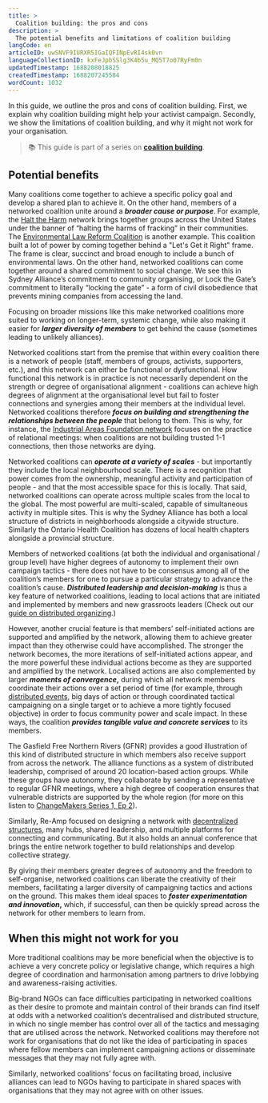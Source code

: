 ```yaml
---
title: >
  Coalition building: the pros and cons
description: >
  The potential benefits and limitations of coalition building
langCode: en
articleID: uwSNVF9IURXR5IGaIQFINpEvRI4sk0vn
languageCollectionID: kxFeJpbSSlg3K4b5u_MQ5T7o07RyFm0n
updatedTimestamp: 1688208018825
createdTimestamp: 1688207245584
wordCount: 1032
---
```


In this guide, we outline the pros and cons of coalition building. First, we explain why coalition building might help your activist campaign. Secondly, we show the limitations of coalition building, and why it might not work for your organisation.

> 📚 This guide is part of a series on [**coalition building**](/organising/coalition-building).

## **Potential benefits**

Many coalitions come together to achieve a specific policy goal and develop a shared plan to achieve it. On the other hand, members of a networked coalition unite around a **_broader cause or purpose_**. For example, the [Halt the Harm](https://halttheharm.net/about/) network brings together groups across the United States under the banner of “halting the harms of fracking” in their communities. The [Environmental Law Reform Coalition](http://www.capulet.com/blog/2018/6/20/online-coalition-building-for-environmental-law-reform) is another example. This coalition built a lot of power by coming together behind a "Let's Get it Right" frame. The frame is clear, succinct and broad enough to include a bunch of environmental laws. On the other hand, networked coalitions can come together around a shared commitment to social change. We see this in Sydney Alliance’s commitment to community organising, or Lock the Gate’s commitment to literally “locking the gate” - a form of civil disobedience that prevents mining companies from accessing the land.

Focusing on broader missions like this make networked coalitions more suited to working on longer-term, systemic change, while also making it easier for **_larger diversity of members_** to get behind the cause (sometimes leading to unlikely alliances).

Networked coalitions start from the premise that within every coalition there is a network of people (staff, members of groups, activists, supporters, etc.), and this network can either be functional or dysfunctional. How functional this network is in practice is not necessarily dependent on the strength or degree of organisational alignment - coalitions can achieve high degrees of alignment at the organisational level but fail to foster connections and synergies among their members at the individual level. Networked coalitions therefore **_focus on building and strengthening the relationships between the people_** that belong to them. This is why, for instance, the [Industrial Areas Foundation network](http://www.industrialareasfoundation.org/) focuses on the practice of relational meetings: when coalitions are not building trusted 1-1 connections, then those networks are dying.

Networked coalitions can **_operate at a variety of scales_** - but importantly they include the local neighbourhood scale. There is a recognition that power comes from the ownership, meaningful activity and participation of people - and that the most accessible space for this is locally. That said, networked coalitions can operate across multiple scales from the local to the global. The most powerful are multi-scaled, capable of simultaneous activity in multiple sites. This is why the Sydney Alliance has both a local structure of districts in neighborhoods alongside a citywide structure. Similarly the Ontario Health Coalition has dozens of local health chapters alongside a provincial structure.

Members of networked coalitions (at both the individual and organisational / group level) have higher degrees of autonomy to implement their own campaign tactics - there does not have to be consensus among all of the coalition’s members for one to pursue a particular strategy to advance the coalition’s cause. **_Distributed leadership and decision-making_** is thus a key feature of networked coalitions, leading to local actions that are initiated and implemented by members and new grassroots leaders (Check out our [guide on distributed organizing](https://docs.google.com/document/d/1yO-cDdNDvGzNRMzbnfrDVkzn6OXyXFCuFefzj7miIOc/edit).)

However, another crucial feature is that members’ self-initiated actions are supported and amplified by the network, allowing them to achieve greater impact than they otherwise could have accomplished. The stronger the network becomes, the more iterations of self-initiated actions appear, and the more powerful these individual actions become as they are supported and amplified by the network. Localised actions are also complemented by larger **_moments of convergence_,** during which all network members coordinate their actions over a set period of time (for example, through [distributed events](https://docs.google.com/document/d/1yO-cDdNDvGzNRMzbnfrDVkzn6OXyXFCuFefzj7miIOc/edit), big days of action or through coordinated tactical campaigning on a single target or to achieve a more tightly focused objective) in order to focus community power and scale impact. In these ways, the coalition **_provides tangible value and concrete services_** to its members.

The Gasfield Free Northern Rivers (GFNR) provides a good illustration of this kind of distributed structure in which members also receive support from across the network. The alliance functions as a system of distributed leadership, comprised of around 20 location-based action groups. While these groups have autonomy, they collaborate by sending a representative to regular GFNR meetings, where a high degree of cooperation ensures that vulnerable districts are supported by the whole region (for more on this listen to [ChangeMakers Series 1, Ep 2](https://changemakerspodcast.org/episode-2-win/)).

Similarly, Re-Amp focused on designing a network with [decentralized structures](https://docs.google.com/document/d/1yO-cDdNDvGzNRMzbnfrDVkzn6OXyXFCuFefzj7miIOc/edit), many hubs, shared leadership, and multiple platforms for connecting and communicating. But it also holds an annual conference that brings the entire network together to build relationships and develop collective strategy.

By giving their members greater degrees of autonomy and the freedom to self-organise, networked coalitions can liberate the creativity of their members, facilitating a larger diversity of campaigning tactics and actions on the ground. This makes them ideal spaces to **_foster experimentation and innovation_,** which, if successful, can then be quickly spread across the network for other members to learn from.

## **When this might not work for you**

More traditional coalitions may be more beneficial when the objective is to achieve a very concrete policy or legislative change, which requires a high degree of coordination and harmonisation among partners to drive lobbying and awareness-raising activities.

Big-brand NGOs can face difficulties participating in networked coalitions as their desire to promote and maintain control of their brands can find itself at odds with a networked coalition’s decentralised and distributed structure, in which no single member has control over all of the tactics and messaging that are utilised across the network. Networked coalitions may therefore not work for organisations that do not like the idea of participating in spaces where fellow members can implement campaigning actions or disseminate messages that they may not fully agree with.

Similarly, networked coalitions’ focus on facilitating broad, inclusive alliances can lead to NGOs having to participate in shared spaces with organisations that they may not agree with on other issues.